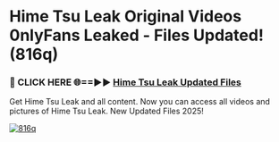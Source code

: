 # Hime Tsu Leak Original Videos 0nlyFans Leaked - Files Updated! (816q)

<h3>🔴 CLICK HERE 🌐==►► <a href="https://tinyurl.com/ehrbuxhb" rel="nofollow">Hime Tsu Leak Updated Files</a></h3>

Get Hime Tsu Leak and all content. Now you can access all videos and pictures of Hime Tsu Leak. New Updated Files 2025!

[![816q](https://i.imgur.com/lVYEuWS.gif)](https://tinyurl.com/ehrbuxhb)

